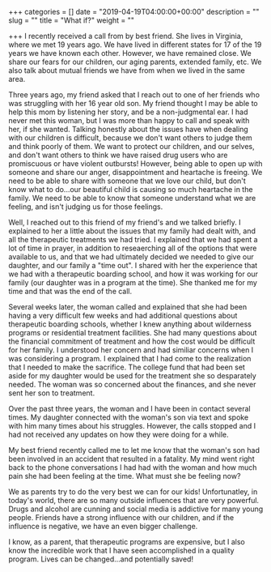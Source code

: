 +++
categories = []
date = "2019-04-19T04:00:00+00:00"
description = ""
slug = ""
title = "What if?"
weight = ""

+++
I recently received a call from by best friend. She lives in Virginia, where we met 19 years ago. We have lived in different states for 17 of the 19 years we have known each other. However, we have remained close. We share our fears for our children, our aging parents, extended family, etc. We also talk about mutual friends we have from when we lived in the same area.

Three years ago, my friend asked that I reach out to one of her friends who was struggling with her 16 year old son. My friend thought I may be able to help this mom by listening her story, and be a non-judgmental ear. I had never met this woman, but I was more than happy to call and speak with her, if she wanted. Talking honestly about the issues have when dealing with our children is difficult, because we don't want others to judge them and think poorly of them. We want to protect our children, and our selves, and don't want others to think we have raised drug users who are promiscuous or have violent outbursts! However, being able to open up with someone and share our anger, disappointment and heartache is freeing. We need to be able to share with someone that we love our child, but don't know what to do...our beautiful child is causing so much heartache in the family. We need to be able to know that someone understand what we are feeling, and isn't judging us for those feelings.

Well, I reached out to this friend of my friend's and we talked briefly. I explained to her a little about the issues that my family had dealt with, and all the therapeutic treatments we had tried. I explained that we had spent a lot of time in prayer, in addition to reseaerching all of the options that were available to us, and that we had ultimately decided we needed to give our daughter, and our family a "time out". I shared with her the experience that we had with a therapeutic boarding school, and how it was working for our family (our daughter was in a program at the time). She thanked me for my time and that was the end of the call.

Several weeks later, the woman called and explained that she had been having a very difficult few weeks and had additional questions about therapeutic boarding schools, whether I knew anything about wilderness programs or residential treatment facilities. She had many questions about the financial commitment of treatment and how the cost would be difficult for her family. I understood her concern and had similiar concerns when I was considering a program. I explained that I had come to the realization that I needed to make the sacrifice. The college fund that had been set aside for my daughter would be used for the treatment she so desparately needed. The woman was so concerned about the finances, and she never sent her son to treatment.

Over the past three years, the woman and I have been in contact several times. My daughter connected with the woman's son via text and spoke with him many times about his struggles. However, the calls stopped and I had not received any updates on how they were doing for a while.

My best friend recently called me to let me know that the woman's son had been involved in an accident that resulted in a fatality. My mind went right back to the phone conversations I had had with the woman and how much pain she had been feeling at the time. What must she be feeling now?

We as parents try to do the very best we can for our kids! Unfortunatley, in today's world, there are so many outside influences that are very powerful. Drugs and alcohol are cunning and social media is addictive for many young people. Friends have a strong influence with our children, and if the influence is negative, we have an even bigger challenge.

I know, as a parent, that therapeutic programs are expensive, but I also know the incredible work that I have seen accomplished in a quality program. Lives can be changed...and potentially saved!
